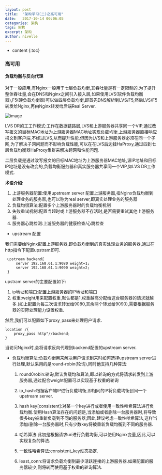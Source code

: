 ```yaml
---
layout: post
title:  "架构学习(二)之高可用"
date:   2017-10-14 00:06:05
categories: 架构
tags: 架构
excerpt: 架构
author: nivelle
---
```


* content
{:toc}


### 高可用

#### 负载均衡与反向代理

对于一般应用,有Nginx一般用于七层负载均衡,其吞吐量是有一定限制的.为了提升整体吞吐量,会在DNS和Nginx之间引入接入层,如果使用LVS(软件负载均衡器),F5(硬负载均衡器)可以做四层负载均衡,即首先DNS解析到LVS/F5,然后LVS/F5转发给Nginx,再由Nginx转发给后端Real Server.

![image](http://7xpuj1.com1.z0.glb.clouddn.com/%E5%9B%9B%E5%B1%82%E8%B4%9F%E8%BD%BD%E5%9D%87%E8%A1%A1.png)


LVS DR的工工作模式:工作在数据链路层,LVS和上游服务器共享同一个VIP,通过改写报文的目标MAC地址为上游服务器MAC地址实现负载均衡,上游服务器直接响应报文到客户端,不经过LVS,从而提升性能.但因为LVS和上游服务器必须在同一个子网,为了解决子网问题而不影响负载性能,可以在在LVS后边挂HaProxy,通过四到七层负载均衡器HaProxy集群来解决跨网和性能问题.

二层负载是通过改写报文的目标MAC地址为上游服务器MAC地址,源IP地址和目标IP地址是没有改变的,负载均衡服务器和真实服务器共享同一个VIP,如LVS DR工作模式.


**术语介绍:**

1. 上游服务器配置:使用upstream server 配置上游服务器,指Nginx负载均衡到处理业务的服务器,也可以称为real server,即真实处理业务的服务器
2. 负载均很算法:配置多个上游服务器时的负载均衡机制
3. 失败重试机制:配置当超时或上游服务器不存活时,是否需要重试其他上游服务器.
4. 服务器心跳检测:上游服务器的健康检查/心跳检查

- upstream 配置

我们需要给Nginx配置上游服务器,即负载均衡到的真实处理业务的服务器,通过在http指令下配置upstram即可.

```
 upstream backend{
     server 192.168.61.1:9080 weight=1;
     server 192.168.61.1:9090 weight=2;
 }
```
upstram server的主要配置如下:

1. ip地址和端口:配置上游服务器的IP地址和端口
2. 权重:weight用来配置权重,默认都是1,权重越高分配给这台服务器的请求就越多.(如上配置为每三次请求转发给9080,其余两个转发给9090),需要根据服务器的实际处理能力设置权重.

然后,我们可以配置如下proxy_pass来处理用户请求.

```
location /{
    proxy_pass http"//backend;
}

```
当访问Nginx时,会将请求反向代理到backend配置的upstream server.

- 负载均衡算法:负载均衡用来解决用户请求到来时如何选择upstream server进行处理,默认采用的是round-robin(轮询),同时他支持几种算法:
  
  1. round0robin:轮询,默认负载均和算法,即以轮询的方式将请求转发到上游服务器,通过配合weight配置可以实现基于权重的轮询
  2. ip_hash:根据客户端IP进行负载均衡,即相同的IP将负载均衡到同一个upstream server.
  
  3. hash key[consistent]:对某一个key进行或者使用一致性哈希算法进行负载均衡.使用Hash算法存在的问题是,当添加或者删除一台服务器时,将导致很多key被重新负载到不同的服务器;因此,建议考虑一致性哈希算法,这样当添加/删除一台服务器时,只有少数key将被重新负载均衡到不同的服务器.
  4. 哈希算法:此初是根据请求uri进行负载均衡,可以使用Nginx变量,因此,可以实现复杂的算法.
  5. 一致性哈希算法:consistent_key动态指定.
  6. least_conn:将请求负载均衡到最少活跃连接的上游服务器.如果配置的服务器较少,则将转而使用基于权重的轮询算法.


